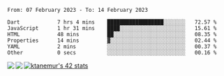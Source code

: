 <!--START_SECTION:waka-->

```text
From: 07 February 2023 - To: 14 February 2023

Dart            7 hrs 4 mins    ██████████████████░░░░░░░   72.57 %
JavaScript      1 hr 31 mins    ████░░░░░░░░░░░░░░░░░░░░░   15.61 %
HTML            48 mins         ██░░░░░░░░░░░░░░░░░░░░░░░   08.35 %
Properties      14 mins         ▓░░░░░░░░░░░░░░░░░░░░░░░░   02.44 %
YAML            2 mins          ░░░░░░░░░░░░░░░░░░░░░░░░░   00.37 %
Other           0 secs          ░░░░░░░░░░░░░░░░░░░░░░░░░   00.16 %
```

<!--END_SECTION:waka-->
<a href="https://github.com/anuraghazra/github-readme-stats">
  <img align="left" src="https://github-readme-stats.vercel.app/api?username=Tanesan&count_private=true&show_icons=true" />
<img align="left" src="https://github-readme-stats.vercel.app/api/top-langs/?username=Tanesan" />
</a>

[![ktanemur's 42 stats](https://badge42.vercel.app/api/v2/cl1wslf6s002109l771rng2w8/stats?cursusId=21&coalitionId=62)](https://github.com/JaeSeoKim/badge42)
